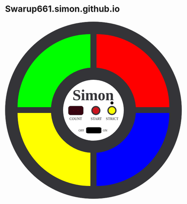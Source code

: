 # Swarup661.simon.github.io
<!DOCTYPE html>
<head>
<style>
html, body {
	background-image: url("retina_wood.png");
	text-align: centre;
}
.out-circle{
	width: 500px;
	height: 500px;
	background-color: #343438;
	position:relative;
	border-radius: 290px;
	padding: 40px;
	border: 1px solid #444;
	margin: 5% auto;
}
.out-circle .green{
	position: relative;
	top: 0;
	left: 0;
	background-color: #00ff00;
	width: 240px;
	height: 240px;
	border-radius: 100% 0 0 0;
	display: inline-block;
	margin-right: 8px;
	margin-bottom: 8px;
}
.out-circle .red{
	position: relative;
	top: 0;
	right: 0;
	background-color: #ff0000;
	width: 240px;
	height: 240px;
	border-radius: 0 100% 0 0;
	display: inline-block;
	margin-left: 8px;
	margin-bottom: 8px;
}
.out-circle .yellow{
	position: relative;
	bottom: 0;
	left: 0;
	background-color: #ffff00;
	width: 240px;
	height: 240px;
	border-radius: 0 0 0 100%;
	display: inline-block;
	margin-right: 8px;
	margin-top: 8px;
}
.out-circle .blue{
	position: relative;
	bottom: 0;
	right: 0;
	background-color: #0000ff;
	width: 240px;
	height: 240px;
	border-radius: 0 0 100% 0;
	display: inline-block;
	margin-left: 8px;
	margin-top: 8px;
}
.out-circle .game-out-circle{
	height: 200px;
	width: 200px;
	border: 40px solid #343438;
	border-radius: 160px;
	position: absolute;
	left: 150px;
	top: 150px;
	background-color: white;
}
.out-circle .game-in-circle{
	height: 148px;
	width: 148px;
	border-radius: 74px;
	position: relative;
	left: 16px;
	top: 16px;
	background-color: white;
}
.out-circle .game-in-circle .game-name{
	color: #343438;
	font-family: Alfa Slab One;
	font-size: 50;
	font-weight: bold;
	position: relative;
	top: 5px;
	left: 15px;
}
.out-circle .game-in-circle .count{
	width: 50px;
	height: 30px;
	padding: 10px;
	text-align: center;
	border: 1px solid #343438;
	border-radius: 7px;
	font-size: small;
	color: maroon;
	top: 70px;
	left: 1px;
	position: absolute;
	background-color: #370410;
	font-family: VT323;
}
input:hover, input:focus{
	outline: none;
	box-shadow: none;
}
.out-circle .game-in-circle .start{
	position: absolute;
	width: 30px;
	height: 30px;
	border: 4px solid #343438;
	border-radius: 17px; 
	top: 70px;
	left: 77px;
	background-color: #CB151F;
}
inout:hover, input:focus{
	outline: none;
	box-shadow: none;
}
.out-circle .game-in-circle .strict{
	position: absolute;
	width: 30px;
	height: 30px;
	border: 4px solid #343438;
	border-radius: 17px;
	top: 70px;
	left: 130px;
	background-color: #F9FF02;
}
.out-circle .game-in-circle .strict-indicator{
	position: absolute;
	width: 10px;
	height: 10px;
	border: none;
	border-radius: 5px;
	top: 55px;
	left: 140px;
	background-color: black;
}
.out-circle .game-in-circle .toogle-button{
	position: absolute;	
	width: 50px;
	height: 20px;
	padding: none;
	border: none;
	border-radius: 15% 15% 15% 15%;
	top: 140px;
	left: 60px;
	background: black;
}
.out-circle .game-in-circle .text-name .text-count{
	position: absolute;
	top: 105px;
	left: 5px;
	font-family: oswald;
	font-size: 12;
}
.out-circle .game-in-circle .text-name .text-start{
	position: absolute;
	top: 105px;
	left: 75px;
	font-family: oswald;
	font-size:12;
}
.out-circle .game-in-circle .text-name .text-strict{
	position: absolute;
	top: 105px;
	left: 125px;
	font-family: oswald;
	font-size:12;
}
.out-circle .game-in-circle .text-name .toogle-button-off{
	position: absolute;
	top: 145px;
	left: 35px;
	font-family: oswald;
	font-size: 10;
}
.out-circle .game-in-circle .text-name .toogle-button-on{
	position: absolute;
	top: 145px;
	left: 115px;
	font-family: oswald;
	font-size: 10;
}
</style>
</head>
<body>
<div class="out-circle">
<div id="green" class="green"></div>
<div id="red" class="red"></div>
<div id="yellow" class="yellow"></div>
<div id="blue" class="blue"></div>
<div class="game-out-circle">
<div class="game-in-circle">
<span class="game-name">Simon</span>
<input class="count" id="count" name="count" type="text" value="-   -" />
<button class="start" id="start" name="start" type="button"></button>
<button class="strict" id="strict" name="strict" type="button"></button>
<input class="strict-indicator" id="strict-indicator" name="strict-indicator" type="text"/>
<button class="toogle-button" id="toogole-button" name="toogle-button" type="button"></button>
<div class="text-name"> 
<span class="text-count">COUNT</span>
<span class="text-start">  START</span>
<span class="text-strict">STRICT</span>
<span class="toogle-button-off">OFF</span>
<span class="toogle-button-on">ON</span>
</div>
</div>
</div>
</div>
<body>
</html>
